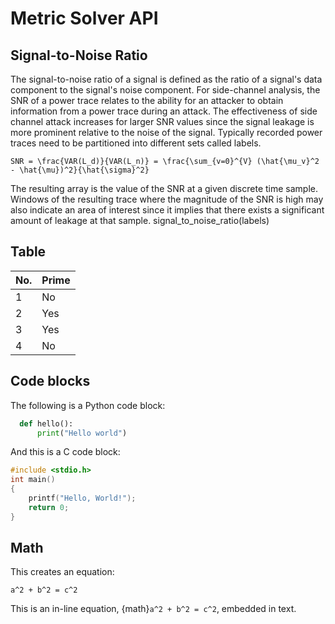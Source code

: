 # Metric Solver API

## Signal-to-Noise Ratio 
The signal-to-noise ratio of a signal is defined as the ratio of a signal's data component to the signal's noise 
component. For side-channel analysis, the SNR of a power trace relates to the ability for an attacker to obtain 
information from a power trace during an attack. The effectiveness of side channel attack increases for larger SNR 
values since the signal leakage is more prominent relative to the noise of the signal. Typically recorded power traces 
need to be partitioned into different sets called labels.
```{math}
SNR = \frac{VAR(L_d)}{VAR(L_n)} = \frac{\sum_{v=0}^{V} (\hat{\mu_v}^2 - \hat{\mu})^2}{\hat{\sigma}^2}
```
The resulting array is the value of the SNR at a given discrete time sample. Windows of the resulting trace where the 
magnitude of the SNR is high may also indicate an area of interest since it implies that there exists a significant 
amount of leakage at that sample. 
signal_to_noise_ratio(labels)



## Table

| No.  |  Prime |
| ---- | ------ |
| 1    |  No    |
| 2    |  Yes   |
| 3    |  Yes   |
| 4    |  No    |



## Code blocks

The following is a Python code block:
```python
  def hello():
      print("Hello world")
```

And this is a C code block:
```c
#include <stdio.h>
int main()
{
    printf("Hello, World!");
    return 0;
}
```


## Math

This creates an equation:
```{math}
a^2 + b^2 = c^2
```

This is an in-line equation, {math}`a^2 + b^2 = c^2`, embedded in text.
